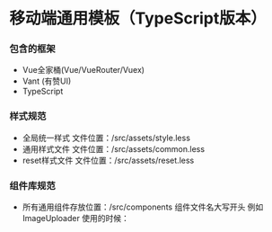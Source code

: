 # 移动端通用模板（TypeScript版本）

### 包含的框架
  * Vue全家桶(Vue/VueRouter/Vuex)
  * Vant (有赞UI)
  * TypeScript

### 样式规范
  * 全局统一样式 文件位置：/src/assets/style.less 
  * 通用样式文件 文件位置：/src/assets/common.less
  * reset样式文件 文件位置：/src/assets/reset.less

### 组件库规范
  * 所有通用组件存放位置：/src/components  组件文件名大写开头 例如ImageUploader 使用的时候：<ImageUploader />  